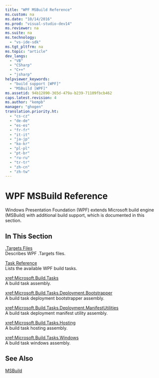 ```yaml
---
title: "WPF MSBuild Reference"
ms.custom: na
ms.date: "10/14/2016"
ms.prod: "visual-studio-dev14"
ms.reviewer: na
ms.suite: na
ms.technology: 
  - "vs-ide-sdk"
ms.tgt_pltfrm: na
ms.topic: "article"
dev_langs: 
  - "VB"
  - "CSharp"
  - "C++"
  - "jsharp"
helpviewer_keywords: 
  - "build support [WPF]"
  - "MSBuild [WPF]"
ms.assetid: 94b12890-365d-479a-b239-71109fbcb462
caps.latest.revision: 4
ms.author: "kempb"
manager: "ghogen"
translation.priority.ht: 
  - "cs-cz"
  - "de-de"
  - "es-es"
  - "fr-fr"
  - "it-it"
  - "ja-jp"
  - "ko-kr"
  - "pl-pl"
  - "pt-br"
  - "ru-ru"
  - "tr-tr"
  - "zh-cn"
  - "zh-tw"
---
```

# WPF MSBuild Reference
Windows Presentation Foundation (WPF) extends Microsoft build engine (MSBuild) with additional build support, which is documented in this section.  
  
## In This Section  
 [.Targets Files](../reference/wpf-.targets-files.md)  
 Describes WPF .Targets files.  
  
 [Task Reference](../reference/wpf-msbuild-task-reference.md)  
 Lists the available WPF build tasks.  
  
 <xref:Microsoft.Build.Tasks>  
 A build task assembly.  
  
 <xref:Microsoft.Build.Tasks.Deployment.Bootstrapper>  
 A build task deployment bootstrapper assembly.  
  
 <xref:Microsoft.Build.Tasks.Deployment.ManifestUtilities>  
 A build task deployment manifest utility assembly.  
  
 <xref:Microsoft.Build.Tasks.Hosting>  
 A build task hosting assembly.  
  
 <xref:Microsoft.Build.Tasks.Windows>  
 A build task windows assembly.  
  
## See Also  
 [MSBuild](http://msdn.microsoft.com/en-us/7c49aba1-ee6c-47d8-9de1-6f29a906e20b)